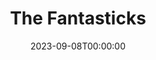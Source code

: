 ---
layout: productions
redirect_from:
- /productions/1989_The_Fantasticks
title: The Fantasticks
date: 2023-09-08T00:00:00
opening_date: 1989-12-31
approx_date: year
featured_image:
Theatre: Players by the Sea
cast:
crew:
- Director: Michael Lipp
---